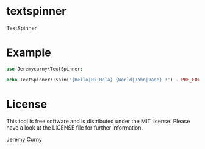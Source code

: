 textspinner
====================

TextSpinner

# Example

```php
use Jeremycurny\TextSpinner;

echo TextSpinner::spin('{Hello|Hi|Hola} {World|John|Jane} !') . PHP_EOL;
```

# License
This tool is free software and is distributed under the MIT license. Please have a look at the LICENSE file for further information.

[Jeremy Curny](http://jeremycurny.com)
